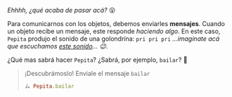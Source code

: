 _Ehhhh, ¿qué acaba de pasar acá?_ :open_mouth:

Para comunicarnos con los objetos, debemos enviarles **mensajes**. Cuando un objeto recibe un mensaje, este responde _haciendo algo_. En este caso, `Pepita` produjo el sonido de una golondrína: `pri pri pri` _...imaginate acá que escuchamos [este sonido](https://www.youtube.com/watch?v=NteRoisnwAI)... :wink:_. 

¿Qué mas sabrá hacer `Pepita`? ¿Sabrá, por ejemplo, `bailar`? :dancer:
 
> ¡Descubrámoslo! Enviale el mensaje `bailar`
> 
> ```ruby
> ム Pepita.bailar
> ```
